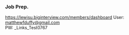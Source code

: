 ### Job Prep.
https://lewisu.biginterview.com/members/dashboard
	User: matthewfduffy@gmail.com		
	PW: _Links_Test0767